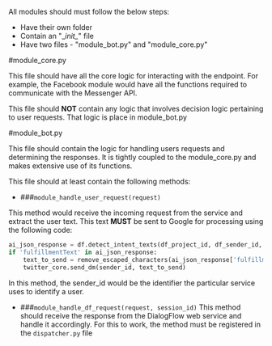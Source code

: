 All modules should must follow the below steps:

- Have their own folder
- Contain an "\__init\__" file
- Have two files - "module_bot.py" and "module_core.py"


#module_core.py

This file should have all the core logic for interacting with the endpoint. For example, the Facebook
module would have all the functions required to communicate with the
Messenger API.

This file should **NOT** contain any logic that involves decision logic
pertaining to user requests. That logic is place in module_bot.py


#module_bot.py

This file should contain the logic for handling users requests and
determining the responses. It is tightly coupled to the module_core.py
and makes extensive use of its functions.

This file should at least contain the following methods:

- ###```module_handle_user_request(request)```

This method would receive the incoming request from the service and
extract the user text. This text **MUST** be sent to Google for processing using
the following code:

```python
ai_json_response = df.detect_intent_texts(df_project_id, df_sender_id, text, "en")
if 'fulfillmentText' in ai_json_response:
    text_to_send = remove_escaped_characters(ai_json_response['fulfillmentText'])
    twitter_core.send_dm(sender_id, text_to_send)
```

In this method, the sender_id would be the identifier the particular service uses
to identify a user.

- ###```module_handle_df_request(request, session_id)```
This method should receive the response from the DialogFlow web service and handle it
accordingly. For this to work, the method must be registered in the
```dispatcher.py``` file 
